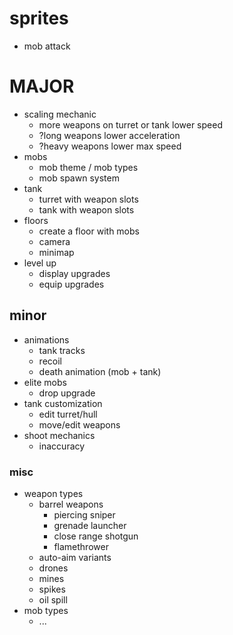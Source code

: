 # sprites

* mob attack

# MAJOR

* scaling mechanic
    * more weapons on turret or tank lower speed
    * ?long weapons lower acceleration
    * ?heavy weapons lower max speed
* mobs
    * mob theme / mob types
    * mob spawn system
* tank
    * turret with weapon slots
    * tank with weapon slots
* floors
    * create a floor with mobs
    * camera
    * minimap
* level up
    * display upgrades
    * equip upgrades

## minor

* animations
    * tank tracks
    * recoil
    * death animation (mob + tank)
* elite mobs
    * drop upgrade
* tank customization
    * edit turret/hull
    * move/edit weapons
* shoot mechanics
    * inaccuracy

### misc

* weapon types
    * barrel weapons
        * piercing sniper
        * grenade launcher
        * close range shotgun
        * flamethrower
    * auto-aim variants
    * drones
    * mines
    * spikes
    * oil spill
* mob types
    * ...
